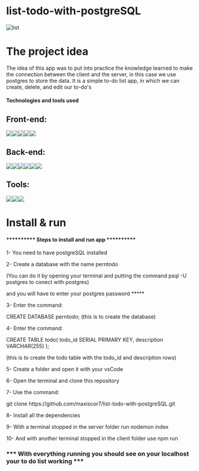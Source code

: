 # list-todo-with-postgreSQL

![list](https://user-images.githubusercontent.com/99894721/229925465-671257e1-ba80-4551-b95a-9f0f51d6ec2f.png)





<h1>The project idea</h1>

<p>
The idea of this app was to put into practice the knowledge learned to make the connection between the client and the server, in this case we use postgres to store the data.
It is a simple to-do list app, in which we can create, delete, and edit our to-do's</p>

<h4>Technologies and tools used</h4>

<h2>Front-end:</h2>
<div style="display: flex">
<img src="https://img.shields.io/badge/-HTML5-E34F26?style=flat&logo=html5&logoColor=white">
<img src="https://img.shields.io/badge/-CSS3-1572B6?style=flat&logo=css3&logoColor=white">
<img src="https://img.shields.io/badge/-JavaScript-eed718?style=flat&logo=javascript&logoColor=ffffff">
<img src="https://img.shields.io/badge/-React-000000?style=flat&logo=react&logoColor=00c8ff">
<img src="https://img.shields.io/badge/-Bootstrap-6c25be?style=flat&logo=bootstrap&logoColor=ffffff">
</div>


<h2>Back-end:</h2>
<div style="display: flex">
<img src="http://img.shields.io/badge/-PostgreSQL-3366ff?style=flat&logo=PostgreSQL&logoColor=white">
<img src="https://img.shields.io/badge/-Express.js-787878?style=flat">
<img src="https://img.shields.io/badge/-Node.js-3C873A?style=flat&logo=Node.js&logoColor=white">
<img src="http://img.shields.io/badge/-Git-F1502F?style=flat&logo=git&logoColor=FFFFFF">
<img src="http://img.shields.io/badge/-Github-000000?style=flat&logo=github&logoColor=FFFFFF">
<img src="http://img.shields.io/badge/-VS%20Code-007ACC?style=flat&logo=visual%20studio%20code&logoColor=white">
</div>


<h2>Tools:</h2>
<div style="display: flex">
<img src="http://img.shields.io/badge/-Git-F1502F?style=flat&logo=git&logoColor=FFFFFF">
<img src="http://img.shields.io/badge/-Github-000000?style=flat&logo=github&logoColor=FFFFFF">
<img src="http://img.shields.io/badge/-VS%20Code-007ACC?style=flat&logo=visual%20studio%20code&logoColor=white">
</div>

<h1>Install & run</h1>
<h4>********** Steps to install and run app **********</h4>

<p>1- You need to have postgreSQL installed</p>

<p>2- Create a database with the name perntodo</p>
<p>(You can do it by opening your terminal and putting the command    psql -U postgres   to conect with postgres)</p>
<p>and you will have to enter your postgres password   *****</p>
<p>3- Enter the command:</p>
<p>CREATE DATABASE perntodo;   (this is to create the database)</p>
<p>4- Enter the command:</p>
<p>CREATE TABLE todo(
    todo_id SERIAL PRIMARY KEY,
    description VARCHAR(255)
);</p>    
<p>(this is to create the todo table with the todo_id and description rows)</p>
<p>5- Create a folder and open it with your vsCode</p>
<p>6- Open the terminal and clone this repository</p>
<p>7- Use the command:</p>
<p>git clone https://github.com/maxiscor7/list-todo-with-postgreSQL.git</p>
<p>8- Install all the dependencies</p>
<p>9- With a terminal stopped in the server folder run nodemon index</p>
<p>10- And with another terminal stopped in the client folder use npm run</p>

<h3>*** With everything running you should see on your localhost your to do list working ***</h3>
